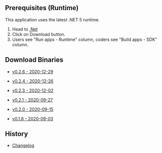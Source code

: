 ﻿## Prerequisites (Runtime)
This application uses the latest .NET 5 runtime.

1) Head to <a href=https://dotnet.microsoft.com target=_>.Net</a>
2) Click on Download button.
3) Users see "Run apps - Runtime" column, coders see "Build apps - SDK" column.

## Download Binaries
<!--- <a href=http://xeth.de/Releases/SramComparer/Comparer-SoE.0.2.6.zip target=_>v0.2.6 - 2020-12-29</a>-->

* [v0.2.6 - 2020-12-29](http://xeth.de/Releases/SramComparer/Comparer-SoE.0.2.6.zip)

* <a href=http://xeth.de/Releases/SramComparer/Comparer-SoE.0.2.4.zip target=_>v0.2.4 - 2020-12-26</a>

* <a href=http://xeth.de/Releases/SramComparer/Comparer-SoE.0.2.3.zip target=_>v0.2.3 - 2020-12-02</a>

* <a href=http://xeth.de/Releases/SramComparer/Comparer-SoE.0.2.1.zip target=_>v0.2.1 - 2020-09-27</a>

* <a href=http://xeth.de/Releases/SramComparer/Comparer-SoE.0.2.0.zip target=_>v0.2.0 - 2020-09-15</a>

* <a href=http://xeth.de/Releases/SramComparer/Comparer-SoE.0.1.8.zip target=_>v0.1.8 - 2020-09-03</a>

## History

* <a href=Changelog-Console>Changelog</a>